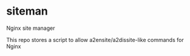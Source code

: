 # siteman
Nginx site manager

This repo stores a script to allow a2ensite/a2dissite-like commands for Nginx
